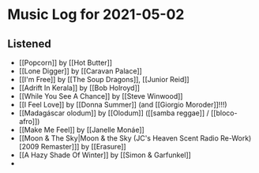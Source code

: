 # Music Log for 2021-05-02

## Listened

- [[Popcorn]] by [[Hot Butter]]
- [[Lone Digger]] by [[Caravan Palace]]
- [[I'm Free]] by [[The Soup Dragons]], [[Junior Reid]]
- [[Adrift In Kerala]] by [[Bob Holroyd]]
- [[While You See A Chance]] by [[Steve Winwood]]
- [[I Feel Love]] by [[Donna Summer]] (and [[Giorgio Moroder]]!!!)
- [[Madagáscar olodum]] by [[Olodum]] ([[samba reggae]] / [[bloco-afro]])
- [[Make Me Feel]] by [[Janelle Monáe]]
- [[Moon & The Sky|Moon & the Sky (JC's Heaven Scent Radio Re-Work) \[2009 Remaster\]]] by [[Erasure]]
- [[A Hazy Shade Of Winter]] by [[Simon & Garfunkel]]
- 